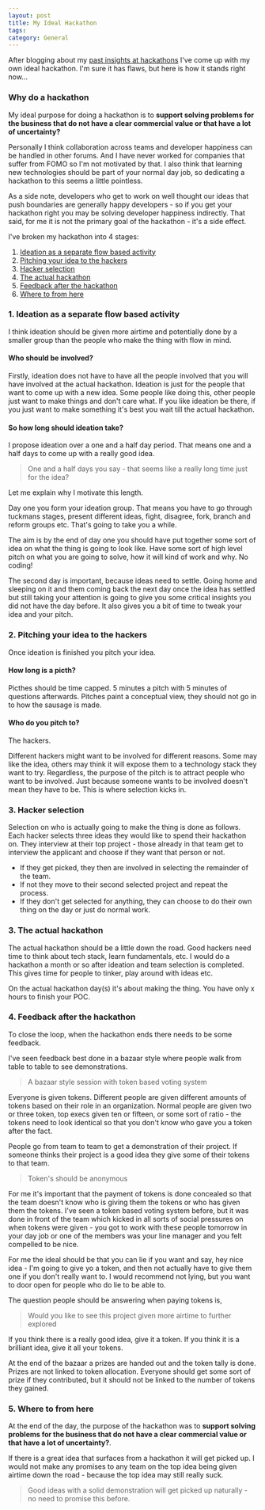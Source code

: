 ```yaml
---
layout: post
title: My Ideal Hackathon
tags: 
category: General
---
```


After blogging about my [past insights at hackathons](http://blog.markpearl.co.za/Why-do-a-Hackathon) I've come up with my own ideal hackathon. I'm sure it has flaws, but here is how it stands right now...  

### Why do a hackathon  

My ideal purpose for doing a hackathon is to **support solving problems for the business that do not have a clear commercial value or that have a lot of uncertainty?**  

Personally I think collaboration across teams and developer happiness can be handled in other forums. And I have never worked for companies that suffer from FOMO so I'm not motivated by that. I also think that learning new technologies should be part of your normal day job, so dedicating a hackathon to this seems a little pointless.

As a side note, developers who get to work on well thought our ideas that push boundaries are generally happy developers - so if you get your hackathon right you may be solving developer happiness indirectly. That said, for me it is not the primary goal of the hackathon - it's a side effect.  

I've broken my hackathon into 4 stages:  

1. [Ideation as a separate flow based activity](#ideation-as-a-separate-flow-based-activity)  
2. [Pitching your idea to the hackers](#pitching-your-idea-to-the-hackers)  
3. [Hacker selection](#hacker-selection)   
4. [The actual hackathon](#the-actual-hackathon)  
5. [Feedback after the hackathon](#feedback-after-the-hackathon)  
6. [Where to from here](#where-to-from-here)  

### 1. Ideation as a separate flow based activity

I think ideation should be given more airtime and potentially done by a smaller group than the people who make the thing with flow in mind.

#### Who should be involved?

Firstly, ideation does not have to have all the people involved that you will have involved at the actual hackathon. Ideation is just for the people that want to come up with a new idea. Some people like doing this, other people just want to make things and don't care what. If you like ideation be there, if you just want to make something it's best you wait till the actual hackathon.

#### So how long should ideation take?  

I propose ideation over a one and a half day period. That means one and a half days to come up with a really good idea.

> One and a half days you say - that seems like a really long time just for the idea?

Let me explain why I motivate this length. 

Day one you form your ideation group. That means you have to go through tuckmans stages, present different ideas, fight, disagree, fork, branch and reform groups etc. That's going to take you a while.

The aim is by the end of day one you should have put together some sort of idea on what the thing is going to look like. 
Have some sort of high level pitch on what you are going to solve, how it will kind of work and why. No coding!

The second day is important, because ideas need to settle. Going home and sleeping on it and them coming back the next day once the idea has settled but still taking your attention is going to give you some critical insights you did not have the day before. It also gives you a bit of time to tweak your idea and your pitch.
 
### 2. Pitching your idea to the hackers  

Once ideation is finished you pitch your idea. 

#### How long is a picth?

Picthes should be time capped. 5 minutes a pitch with 5 minutes of questions afterwards. Pitches paint a conceptual view, they should not go in to how the sausage is made.  

#### Who do you pitch to? 

The hackers.

Different hackers might want to be involved for different reasons. Some may like the idea, others may think it will expose them to a technology stack they want to try. Regardless, the purpose of the pitch is to attract people who want to be involved. Just because someone wants to be involved doesn't mean they have to be. This is where selection kicks in.

### 3. Hacker selection  

Selection on who is actually going to make the thing is done as follows. Each hacker selects three ideas they would like to spend their hackathon on. They interview at their top project - those already in that team get to interview the applicant and choose if they want that person or not. 

- If they get picked, they then are involved in selecting the remainder of the team. 
- If not they move to their second selected project and repeat the process. 
- If they don't get selected for anything, they can choose to do their own thing on the day or just do normal work.  

### 3. The actual hackathon  

The actual hackathon should be a little down the road. Good hackers need time to think about tech stack, learn fundamentals, etc. I would do a hackathon a month or so after ideation and team selection is completed. This gives time for people to tinker, play around with ideas etc.

On the actual hackathon day(s) it's about making the thing. You have only x hours to finish your POC.

### 4. Feedback after the hackathon  

To close the loop, when the hackathon ends there needs to be some feedback. 

I've seen feedback best done in a bazaar style where people walk from table to table to see demonstrations.

> A bazaar style session with token based voting system  

Everyone is given tokens. Different people are given different amounts of tokens based on their role in an organization. Normal people are given two or three token, top execs given ten or fifteen, or some sort of ratio - the tokens need to look identical so that you don't know who gave you a token after the fact.

People go from team to team to get a demonstration of their project. If someone thinks their project is a good idea they give some of their tokens to that team.

> Token's should be anonymous  

For me it's important that the payment of tokens is done concealed so that the team doesn't know who is giving them the tokens or who has given them the tokens. I've seen a token based voting system before, but it was done in front of the team which kicked in all sorts of social pressures on when tokens were given - you got to work with these people tomorrow in your day job or one of the members was your line manager and you felt compelled to be nice.


For me the ideal should be that  you can lie if you want and say, hey nice idea - I'm going to give yo a token, and then not actually have to give them one if you don't really want to. I would recommend not lying, but you want to door open for people who do lie to be able to.

The question people should be answering when paying tokens is, 

> Would you like to see this project given more airtime to further explored

If you think there is a really good idea, give it a token. If you think it is a brilliant idea, give it all your tokens.

At the end of the bazaar a prizes are handed out and the token tally is done. Prizes are not linked to token allocation. Everyone should get some sort of prize if they contributed, but it should not be linked to the number of tokens they gained. 

### 5. Where to from here

At the end of the day, the purpose of the hackathon was to **support solving problems for the business that do not have a clear commercial value or that have a lot of uncertainty?**.

If there is a great idea that surfaces from a hackathon it will get picked up. I would not make any promises to any team on the top idea being given airtime down the road - because the top idea may still really suck.

> Good ideas with a solid demonstration will get picked up naturally - no need to promise this before.  
